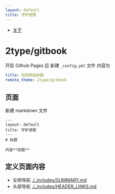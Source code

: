 ```yaml
---
layout: default 
title: 守护进程
---
```


* [关于](./about.md)

# 2type/gitbook
开启 Github Pages 后 新建 `_config.yml` 文件
内容为

```yaml
title: 你的网站标题
remote_theme: 2type/gitbook
```
## 页面

新建 markdown 文件

    ---
    layout: default 
    title: 守护进程
    ---
    # 标题
    
    内容**加粗**



## 定义页面内容

* 左侧导航 [./_includes/SUMMARY.md](./_includes/SUMMARY.md)
* 头部导航 [./_includes/HEADER_LINKS.md](./_includes/HEADER_LINKS.md)